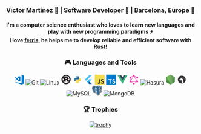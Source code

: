 <div align="center">

### Víctor Martínez :boy: | Software Developer :space_invader: | Barcelona, Europe :city_sunset:
#### I'm a computer science enthusiast who loves to learn new languages and play with new programming paradigms :zap: <br> I love [ferris](https://rustacean.net), he helps me to develop reliable and efficient software with Rust!

### :video_game: Languages and Tools

<img alt="Visual Studio Code" width="26px" src="https://raw.githubusercontent.com/github/explore/80688e429a7d4ef2fca1e82350fe8e3517d3494d/topics/visual-studio-code/visual-studio-code.png" />
<img alt="Git" width="26px" src="https://external-content.duckduckgo.com/iu/?u=https%3A%2F%2Fcdn.freebiesupply.com%2Flogos%2Flarge%2F2x%2Fgit-icon-logo-png-transparent.png&f=1&nofb=1" />
<img alt="Linux" width="26px" src="https://external-content.duckduckgo.com/iu/?u=https%3A%2F%2Fvignette.wikia.nocookie.net%2Flogopedia%2Fimages%2F0%2F04%2FLinux_logo.png%2Frevision%2Flatest%3Fcb%3D20120814052336&f=1&nofb=1" />
<img alt="Rust" width="26px" src="https://raw.githubusercontent.com/github/explore/80688e429a7d4ef2fca1e82350fe8e3517d3494d/topics/rust/rust.png" />
<img alt="Python" width="26px" src="https://raw.githubusercontent.com/github/explore/80688e429a7d4ef2fca1e82350fe8e3517d3494d/topics/python/python.png" />
<img alt="Flutter" width="26px" src="https://raw.githubusercontent.com/github/explore/cebd63002168a05a6a642f309227eefeccd92950/topics/flutter/flutter.png" />
<img alt="JavaScript" width="26px" src="https://raw.githubusercontent.com/github/explore/80688e429a7d4ef2fca1e82350fe8e3517d3494d/topics/javascript/javascript.png" />
<img alt="Typescript" width="26px" src="https://raw.githubusercontent.com/github/explore/80688e429a7d4ef2fca1e82350fe8e3517d3494d/topics/typescript/typescript.png" />
<img alt="Vue" width="26px" src="https://raw.githubusercontent.com/github/explore/80688e429a7d4ef2fca1e82350fe8e3517d3494d/topics/vue/vue.png" />
<img alt="GraphQL" width="26px" src="https://raw.githubusercontent.com/github/explore/80688e429a7d4ef2fca1e82350fe8e3517d3494d/topics/graphql/graphql.png" />
<img alt="Hasura" width="26px" src="https://avatars.githubusercontent.com/u/13966722?s=200&v=4" />
<img alt="Node.js" width="26px" src="https://raw.githubusercontent.com/github/explore/80688e429a7d4ef2fca1e82350fe8e3517d3494d/topics/nodejs/nodejs.png" />
<img alt="Deno" width="26px" src="https://raw.githubusercontent.com/github/explore/361e2821e2dea67711cde99c9c40ed357061cf27/topics/deno/deno.png" />
<img alt="MySQL" width="26px" src="https://external-content.duckduckgo.com/iu/?u=https%3A%2F%2Fpngimg.com%2Fuploads%2Fmysql%2Fmysql_PNG9.png&f=1&nofb=1" />
<img alt="postgresql" width="26px" src="https://raw.githubusercontent.com/github/explore/80688e429a7d4ef2fca1e82350fe8e3517d3494d/topics/postgresql/postgresql.png" />
<img alt="MongoDB" width="26px" src="https://external-content.duckduckgo.com/iu/?u=http%3A%2F%2Fwww.lafabriquedecode.com%2Fblog%2Fwp-content%2Fuploads%2F2013%2F04%2Fmongo_logo.png&f=1&nofb=1" />

<br />

### :trophy: Trophies
[![trophy](https://github-profile-trophy.vercel.app/?username=JasterV&theme=nord&column=4)](https://github.com/ryo-ma/github-profile-trophy)
 
</div>
